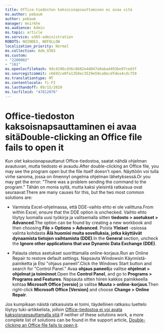 ```yaml
---
title: Office-tiedoston kaksoisnapsauttaminen ei avaa sitä
ms.author: pebaum
author: pebaum
manager: mnirkhe
ms.audience: Admin
ms.topic: article
ms.service: o365-administration
ROBOTS: NOINDEX, NOFOLLOW
localization_priority: Normal
ms.collection: Adm_O365
ms.custom:
- "2200002"
- "161"
ms.openlocfilehash: 9dc4196cd36c8682e4d047e8abad493be97ced3f
ms.sourcegitcommit: c6692ce0fa1358ec3529e59ca0ecdfdea4cdc759
ms.translationtype: MT
ms.contentlocale: fi-FI
ms.lasthandoff: 09/15/2020
ms.locfileid: "47812076"
---
```

# <a name="double-clicking-an-office-file-fails-to-open-it"></a><span data-ttu-id="fb259-102">Office-tiedoston kaksoisnapsauttaminen ei avaa sitä</span><span class="sxs-lookup"><span data-stu-id="fb259-102">Double-clicking an Office file fails to open it</span></span>

<span data-ttu-id="fb259-103">Kun olet kaksoisnapsauttanut Office-tiedostoa, saatat nähdä ohjelman avautuvan, mutta tiedosto ei avaudu.</span><span class="sxs-lookup"><span data-stu-id="fb259-103">After double-clicking an Office file, you may see the program open but the file itself doesn't open.</span></span> <span data-ttu-id="fb259-104">Näyttöön voi tulla virhe sanoma, jossa on ilmennyt ongelma ohjelman lähetyksessä.</span><span class="sxs-lookup"><span data-stu-id="fb259-104">Or you may get the error: "There was a problem sending the command to the program."</span></span> <span data-ttu-id="fb259-105">Tähän on monia syitä, mutta kaksi yleisintä ratkaisua ovat seuraavat:</span><span class="sxs-lookup"><span data-stu-id="fb259-105">There are many causes for this, but the two most common solutions are:</span></span>

- <span data-ttu-id="fb259-106">Varmista Excel-ohjelmassa, että DDE-vaihto ehto ei ole valittuna.</span><span class="sxs-lookup"><span data-stu-id="fb259-106">From within Excel, ensure that the DDE option is unchecked.</span></span> <span data-ttu-id="fb259-107">Vaihto ehto löytyy luomalla uusi työkirja ja valitsemalla sitten **tiedosto > asetukset > Advanced**.</span><span class="sxs-lookup"><span data-stu-id="fb259-107">The option can be found by creating a new workbook and then choosing **File > Options > Advanced**.</span></span> <span data-ttu-id="fb259-108">Poista **Yleiset** -osiossa valinta kohdasta **Älä huomioi muita sovelluksia, jotka käyttävät dynaamista tietojen vaihtamista (DDE)**.</span><span class="sxs-lookup"><span data-stu-id="fb259-108">In the **General** section, uncheck the **Ignore other applications that use Dynamic Data Exchange (DDE)**.</span></span>

- <span data-ttu-id="fb259-109">Palauta oletus asetukset suorittamalla online-korjaus.</span><span class="sxs-lookup"><span data-stu-id="fb259-109">Run an Online Repair to restore default settings.</span></span> <span data-ttu-id="fb259-110">Napsauta Windowsin Käynnistä-painiketta ja Etsi "ohjaus paneeli".</span><span class="sxs-lookup"><span data-stu-id="fb259-110">Click the Windows Start button and search for "Control Panel."</span></span> <span data-ttu-id="fb259-111">Avaa **ohjaus paneeli**ja valitse **ohjelmat > ohjelmat ja toiminnot**.</span><span class="sxs-lookup"><span data-stu-id="fb259-111">Open the **Control Panel**, and go to **Programs > Programs and Features**.</span></span> <span data-ttu-id="fb259-112">Napsauta sitten hiiren kakkos painikkeella kohtaa **Microsoft Office [versio]** ja valitse **Muuta > online-korjaus**.</span><span class="sxs-lookup"><span data-stu-id="fb259-112">Then right-click **Microsoft Office [Version]** and choose **Change > Online Repair**.</span></span>

<span data-ttu-id="fb259-113">Jos kumpikaan näistä ratkaisuista ei toimi, täydellinen ratkaisu luettelo löytyy tuki-artikkelista, jolloin [Office-tiedostoa ei voi avata kaksoisnapsauttamalla sitä](https://support.office.com/article/Double-clicking-an-Office-file-fails-to-open-it-1e9c0ad9-34c8-4440-a42e-d30186b29ed6).</span><span class="sxs-lookup"><span data-stu-id="fb259-113">If neither of these solutions work, a more complete list of solutions can be found in the support article, [Double-clicking an Office file fails to open it](https://support.office.com/article/Double-clicking-an-Office-file-fails-to-open-it-1e9c0ad9-34c8-4440-a42e-d30186b29ed6).</span></span>

